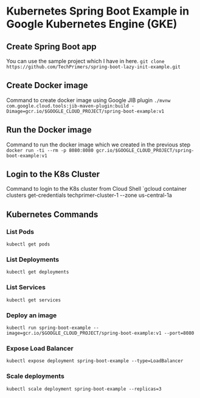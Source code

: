 # Kubernetes Spring Boot Example in Google Kubernetes Engine (GKE)

## Create Spring Boot app
You can use the sample project which I have in here.
`git clone https://github.com/TechPrimers/spring-boot-lazy-init-example.git`

## Create Docker image
Command to create docker image using Google JIB plugin
`./mvnw com.google.cloud.tools:jib-maven-plugin:build -Dimage=gcr.io/$GOOGLE_CLOUD_PROJECT/spring-boot-example:v1`

## Run the Docker image
Command to run the docker image which we created in the previous step
`docker run -ti --rm -p 8080:8080 gcr.io/$GOOGLE_CLOUD_PROJECT/spring-boot-example:v1`

## Login to the K8s Cluster
Command to login to the K8s cluster from Cloud Shell
`gcloud container clusters get-credentials techprimer-cluster-1 --zone  us-central-1a

## Kubernetes Commands
### List Pods
`kubectl get pods`

### List Deployments
`kubectl get deployments`

### List Services
`kubectl get services`

### Deploy an image
`kubectl run spring-boot-example --image=gcr.io/$GOOGLE_CLOUD_PROJECT/spring-boot-example:v1 --port=8080`

### Expose Load Balancer
`kubectl expose deployment spring-boot-example --type=LoadBalancer`

### Scale deployments
`kubectl scale deployment spring-boot-example --replicas=3`
